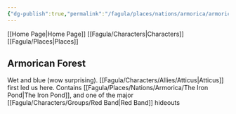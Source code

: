```yaml
---
{"dg-publish":true,"permalink":"/fagula/places/nations/armorica/armorican-forest/"}
---
```


[[Home Page\|Home Page]]
[[Fagula/Characters\|Characters]]
[[Fagula/Places\|Places]]

Armorican Forest
--

Wet and blue (wow surprising). [[Fagula/Characters/Allies/Atticus\|Atticus]] first led us here. Contains [[Fagula/Places/Nations/Armorica/The Iron Pond\|The Iron Pond]], and one of the major [[Fagula/Characters/Groups/Red Band\|Red Band]] hideouts

